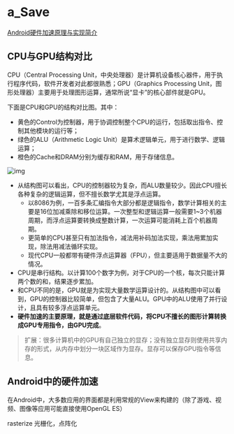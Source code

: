# a_Save

[Android硬件加速原理与实现简介](https://tech.meituan.com/hardware-accelerate.html)

## CPU与GPU结构对比

CPU（Central Processing Unit，中央处理器）是计算机设备核心器件，用于执行程序代码，软件开发者对此都很熟悉；GPU（Graphics Processing Unit，图形处理器）主要用于处理图形运算，通常所说“显卡”的核心部件就是GPU。

下面是CPU和GPU的结构对比图。其中：

- 黄色的Control为控制器，用于协调控制整个CPU的运行，包括取出指令、控制其他模块的运行等；
- 绿色的ALU（Arithmetic Logic Unit）是算术逻辑单元，用于进行数学、逻辑运算；
- 橙色的Cache和DRAM分别为缓存和RAM，用于存储信息。

![img](https://tech.meituan.com/img/hardware-accelerate/cpu-gpu.png)



- 从结构图可以看出，CPU的控制器较为复杂，而ALU数量较少。因此CPU擅长各种复杂的逻辑运算，但不擅长数学尤其是浮点运算。
  - 以8086为例，一百多条汇编指令大部分都是逻辑指令，数学计算相关的主要是16位加减乘除和移位运算。一次整型和逻辑运算一般需要1~3个机器周期，而浮点运算要转换成整数计算，一次运算可能消耗上百个机器周期。
  - 更简单的CPU甚至只有加法指令，减法用补码加法实现，乘法用累加实现，除法用减法循环实现。
  - 现代CPU一般都带有硬件浮点运算器（FPU），但主要适用于数据量不大的情况。
- CPU是串行结构。以计算100个数字为例，对于CPU的一个核，每次只能计算两个数的和，结果逐步累加。
- 和CPU不同的是，GPU就是为实现大量数学运算设计的。从结构图中可以看到，GPU的控制器比较简单，但包含了大量ALU。GPU中的ALU使用了并行设计，且具有较多浮点运算单元。
- **硬件加速的主要原理，就是通过底层软件代码，将CPU不擅长的图形计算转换成GPU专用指令，由GPU完成**。

> 扩展：很多计算机中的GPU有自己独立的显存；没有独立显存则使用共享内存的形式，从内存中划分一块区域作为显存。显存可以保存GPU指令等信息。

## Android中的硬件加速

在Android中，大多数应用的界面都是利用常规的View来构建的（除了游戏、视频、图像等应用可能直接使用OpenGL ES）







rasterize 光栅化，点阵化
